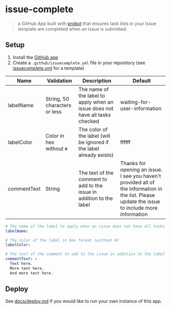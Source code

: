 # issue-complete

> a GitHub App built with [probot](https://github.com/probot/probot) that ensures task lists in your issue template are completed when an issue is submitted.

## Setup

1. Install the [GitHub app](https://github.com/apps/issue-complete)
2. Create a `.github/issuecomplete.yml` file in your repository (see [issuecomplete.yml](issuecomplete.yml) for a template)

| Name | Validation | Description | Default |
| --- | --- | --- | --- |
| labelName | String, 50 characters or less | The name of the label to apply when an issue does not have all tasks checked | waiting-for-user-information |
| labelColor | Color in hex without `#` | The color of the label (will be ignored if the label already exists) | ffffff |
| commentText | String | The text of the comment to add to the issue in addition to the label | Thanks for opening an issue. I see you haven't provided all of the information in the list. Please update the issue to include more information |

```yaml
# The name of the label to apply when an issue does not have all tasks checked
labelName:

# The color of the label in hex format (without #)
labelColor:

# The text of the comment to add to the issue in addition to the label
commentText: >
  Text here.
  More text here.
  And more text here.
```

## Deploy

See [docs/deploy.md](docs/deploy.md) if you would like to run your own instance of this app.

